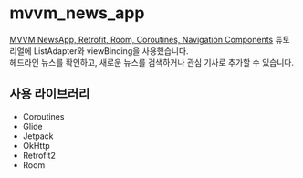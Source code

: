 mvvm_news_app
==
[MVVM NewsApp, Retrofit, Room, Coroutines, Navigation Components](https://www.youtube.com/playlist?list=PLQkwcJG4YTCRF8XiCRESq1IFFW8COlxYJ) 튜토리얼에 ListAdapter와 viewBinding을 사용했습니다.   
헤드라인 뉴스를 확인하고, 새로운 뉴스를 검색하거나 관심 기사로 추가할 수 있습니다.
   
    
## 사용 라이브러리

* Coroutines
* Glide
* Jetpack
* OkHttp
* Retrofit2
* Room


